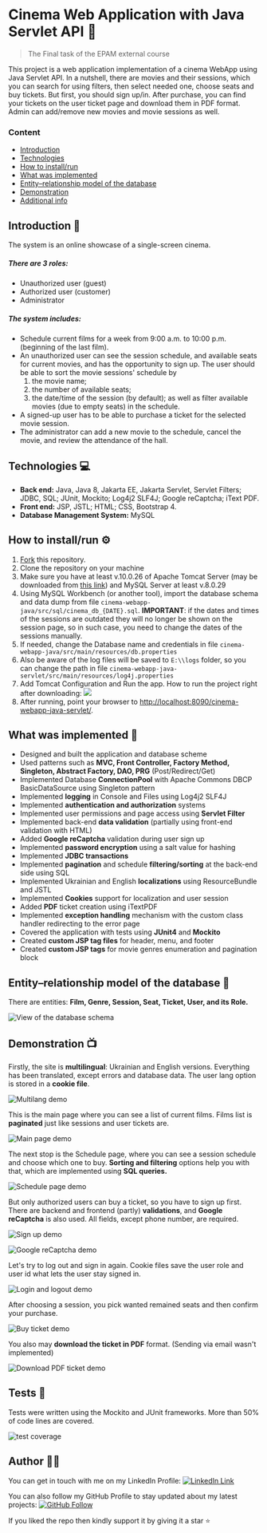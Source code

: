 # Cinema Web Application with Java Servlet API :movie_camera:
> The Final task of the EPAM external course

This project is a web application implementation of a cinema WebApp using Java Servlet API.
In a nutshell, there are movies and their sessions, which you can search for using filters, then select needed one, choose seats and buy tickets. But first, you should sign up/in. After purchase, you can find your tickets on the user ticket page and download them in PDF format. Admin can add/remove new movies and movie sessions as well.

### Content
- [Introduction](#introduction)
- [Technologies](#technologies)
- [How to install/run](#how-to-installrun)
- [What was implemented](#what-was-implemented)
- [Entity–relationship model of the database](#entity–relationship-model-of-the-database)
- [Demonstration](#demonstration)
- [Additional info](#additional-info)

## Introduction :wave:
The system is an online showcase of a single-screen cinema.
##### There are 3 roles:
+ Unauthorized user (guest)
+ Authorized user (customer)
+ Administrator

##### The system includes:
+ Schedule current films for a week from 9:00 a.m. to 10:00 p.m. (beginning of the last film).
+ An unauthorized user can see the session schedule, and available seats for current movies, and has the opportunity to sign up. The user should be able to sort the movie sessions' schedule by 
    1) the movie name;
    2) the number of available seats; 
    3) the date/time of the session (by default); as well as filter available movies (due to empty seats) in the schedule.
+ A signed-up user has to be able to purchase a ticket for the selected movie session.
+ The administrator can add a new movie to the schedule, cancel the movie, and review the attendance of the hall.

## Technologies :computer:
+ **Back end:** Java, Java 8, Jakarta EE, Jakarta Servlet, Servlet Filters; JDBC, SQL; JUnit, Mockito; Log4j2 SLF4J; Google reCaptcha; iText PDF.
+ **Front end:** JSP, JSTL; HTML; CSS, Bootstrap 4.
+ **Database Management System:** MySQL

## How to install/run :gear:

1. [Fork](https://github.com/YehorLiannyk/cinema-webapp-java/fork) this repository.
2. Clone the repository on your machine
3. Make sure you have at least v.10.0.26 of Apache Tomcat Server (may be downloaded from [this link](https://tomcat.apache.org/download-10.cgi)) and MySQL Server at least v.8.0.29
4. Using MySQL Workbench (or another tool), import the database schema and data dump from file `cinema-webapp-java/src/sql/cinema_db_{DATE}.sql`. **IMPORTANT**: if the dates and times of the sessions are outdated they will no longer be shown on the session page, so in such case, you need to change the dates of the sessions manually.
5. If needed, change the Database name and credentials in file `cinema-webapp-java/src/main/resources/db.properties`
6. Also be aware of the log files will be saved to `E:\\logs` folder, so you can change the path in file `cinema-webapp-java-servlet/src/main/resources/log4j.properties`
4. Add Tomcat Configuration and Run the app. How to run the project right after downloading:
![](https://user-images.githubusercontent.com/67739980/217591027-94fbdcb5-4eef-490b-85d0-55db405832ce.gif)
6. After running, point your browser to [http://localhost:8090/cinema-webapp-java-servlet/](http://localhost:8090/cinema-webapp-java-servlet/).

## What was implemented :wrench:

+ Designed and built the application and database scheme
+ Used patterns such as **MVC, Front Controller, Factory Method, Singleton, Abstract Factory, DAO, PRG** (Post/Redirect/Get)
+ Implemented Database **ConnectionPool** with Apache Commons DBCP BasicDataSource using Singleton pattern
+ Implemented **logging** in Console and Files using Log4j2 SLF4J
+ Implemented **authentication and authorization** systems
+ Implemented user permissions and page access using **Servlet Filter**
+ Implemented back-end **data validation** (partially using front-end validation with HTML)
+ Added **Google reCaptcha** validation during user sign up
+ Implemented **password encryption** using a salt value for hashing
+ Implemented **JDBC transactions**
+ Implemented **pagination** and schedule **filtering/sorting** at the back-end side using SQL
+ Implemented Ukrainian and English **localizations** using ResourceBundle and JSTL
+ Implemented **Cookies** support for localization and user session
+ Added **PDF** ticket creation using iTextPDF
+ Implemented **exception handling** mechanism with the custom class handler redirecting to the error page
+ Covered the application with tests using **JUnit4** and **Mockito**
+ Created **custom JSP tag files** for header, menu, and footer
+ Created **custom JSP tags** for movie genres enumeration and pagination block

## Entity–relationship model of the database :triangular_flag_on_post:
There are entities: **Film, Genre, Session, Seat, Ticket, User, and its Role.**

![View of the database schema](https://github.com/YehorLiannyk/cinema-webapp-java-servlet/blob/master/.github/docs/pics/erm.png?raw=true)

## Demonstration :tv:

Firstly, the site is **multilingual**: Ukrainian and English versions. Everything has been translated, except errors and database data. The user lang option is stored in a **cookie file**.

![Multilang demo](https://github.com/YehorLiannyk/cinema-webapp-java-servlet/blob/master/.github/docs/pics/multilang.gif?raw=true)

This is the main page where you can see a list of current films. Films list is **paginated** just like sessions and user tickets are.

![Main page demo](https://github.com/YehorLiannyk/cinema-webapp-java-servlet/blob/master/.github/docs/pics/main-page.gif?raw=true)

The next stop is the Schedule page, where you can see a session schedule and choose which one to buy. **Sorting and filtering** options help you with that, which are implemented using **SQL queries.**

![Schedule page demo](https://github.com/YehorLiannyk/cinema-webapp-java-servlet/blob/master/.github/docs/pics/sessions-page.gif?raw=true)

But only authorized users can buy a ticket, so you have to sign up first. There are backend and frontend (partly) **validations**, and **Google reCaptcha** is also used. All fields, except phone number, are required. 

![Sign up demo](https://github.com/YehorLiannyk/cinema-webapp-java-servlet/blob/master/.github/docs/pics/signup.gif?raw=true)

![Google reCaptcha demo](https://github.com/YehorLiannyk/cinema-webapp-java-servlet/blob/master/.github/docs/pics/recaptcha.gif?raw=true)

Let's try to log out and sign in again. Cookie files save the user role and user id what lets the user stay signed in.

![Login and logout demo](https://github.com/YehorLiannyk/cinema-webapp-java-servlet/blob/master/.github/docs/pics/logout-login.gif?raw=true)

After choosing a session, you pick wanted remained seats and then confirm your purchase. 

![Buy ticket demo](https://github.com/YehorLiannyk/cinema-webapp-java-servlet/blob/master/.github/docs/pics/buy-ticket.gif?raw=true)

You also may **download the ticket in PDF** format. (Sending via email wasn't implemented)

![Download PDF ticket demo](https://github.com/YehorLiannyk/cinema-webapp-java-servlet/blob/master/.github/docs/pics/download-ticket.gif?raw=true)


## Tests :hammer:
Tests were written using the Mockito and JUnit frameworks. More than 50% of code lines are covered.

![test coverage](https://github.com/YehorLiannyk/cinema-webapp-java-servlet/blob/master/.github/docs/pics/test-coverage.png?raw=true)

## Author :raising_hand_man:
You can get in touch with me on my LinkedIn Profile: [![LinkedIn Link](https://img.shields.io/badge/Connect-YehorLiannyk-blue.svg?logo=linkedin&longCache=true&style=social&label=Follow)](https://www.linkedin.com/in/yehor-liannyk/)

You can also follow my GitHub Profile to stay updated about my latest projects: [![GitHub Follow](https://img.shields.io/badge/Connect-YehorLiannyk-blue.svg?logo=Github&longCache=true&style=social&label=Follow)](https://github.com/YehorLiannyk)

If you liked the repo then kindly support it by giving it a star ⭐ 
